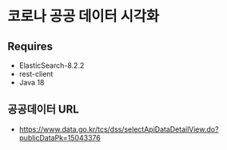 # 코로나 공공 데이터 시각화
## Requires
  * ElasticSearch-8.2.2
  * rest-client
  * Java 18
## 공공데이터 URL
  * https://www.data.go.kr/tcs/dss/selectApiDataDetailView.do?publicDataPk=15043376
  
